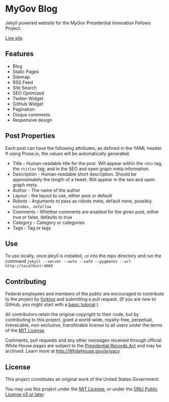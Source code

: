 MyGov Blog
==========

Jekyll powered website for the MyGov Presidential Innovation Fellows Project. 

[Live site](http://presidential-innovation-fellows.github.com/mygov/)

Features
--------

* Blog
* Static Pages
* Sitemap
* RSS Feed
* Site Search
* SEO Optimized
* Twitter Widget
* GitHub Widget
* Pagination
* Disqus comments
* Responsive design

Post Properties
---------------

Each post can have the following attributes, as defined in the YAML header. If using Prose.io, the values will be automatically generated.

* Title - Human-readable title for the post. Will appear within the `<h1>` tag, the `<title>` tag, and in the SEO and open graph meta information. 
* Description - Human-readable short description. Should be approximately the length of a tweet. Will appear in the seo and open graph meta.
* Author - The name of the author
* Layout - the layout to use, either post or default
* Robots - Arguments to pass as robots meta, default none, possibly `noindex, nofollow`
* Comments - Whether comments are enabled for the given post, either true or false, defaults to true
* Category - Category or categories
* Tags - Tag or tags

Use
---

To use locally, once jekyll is installed, `cd` into the repo directory and run the command `jekyll --server --auto --safe --pygments --url http://localhost:4000`

Contributing
------------

Federal employees and members of the public are encouraged to contribute to the project by [forking](https://help.github.com/articles/fork-a-repo) and submitting a pull request. (If you are new to GitHub, you might start with a [basic tutorial](https://help.github.com/articles/set-up-git).) 

All contributors retain the original copyright to their code, but by contributing to this project, grant a world-wide, royalty-free, perpetual, irrevocable, non-exclusive, transferable license to all users under the terms of the [MIT License](http://opensource.org/licenses/mit-license.php).

Comments, pull requests and any other messages received through official White House pages are subject to the [Presidential Records Act](http://www.archives.gov/about/laws/presidential-records.html) and may be archived. Learn more at http://WhiteHouse.gov/privacy

## License

This project constitutes an original work of the United States Government. 

You may use this project under the [MIT License](http://opensource.org/licenses/mit-license.php), or under the [GNU Public License v3 or later](http://www.gnu.org/copyleft/gpl.html).